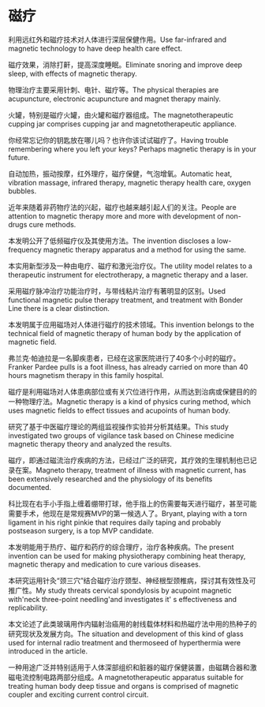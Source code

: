 # 磁疗

<p><span class="chinese">利用远红外和磁疗技术对人体进行深层保健作用。</span><span class="english">Use far-infrared and magnetic technology to have deep health care effect.</span></p>

<p><span class="chinese">磁疗效果，消除打鼾，提高深度睡眠。</span><span class="english">Eliminate snoring and improve deep sleep, with effects of magnetic therapy.</span></p>

<p><span class="chinese">物理治疗主要采用针刺、电针、磁疗等。</span><span class="english">The physical therapies are acupuncture, electronic acupuncture and magnet therapy mainly.</span></p>

<p><span class="chinese">火罐，特别是磁疗火罐，由火罐和磁疗器组成。</span><span class="english">The magnetotherapeutic cupping jar comprises cupping jar and magnetotherapeutic appliance.</span></p>

<p><span class="chinese">你经常忘记你的钥匙放在哪儿吗？也许你该试试磁疗了。</span><span class="english">Having trouble remembering where you left your keys? Perhaps magnetic therapy is in your future.</span></p>

<p><span class="chinese">自动加热，振动按摩，红外理疗，磁疗保健，气泡增氧。</span><span class="english">Automatic heat, vibration massage, infrared therapy, magnetic therapy health care, oxygen bubbles.</span></p>

<p><span class="chinese">近年来随着非药物疗法的兴起，磁疗也越来越引起人们的关注。</span><span class="english">People are attention to magnetic therapy more and more with development of non-drugs cure methods.</span></p>

<p><span class="chinese">本发明公开了低频磁疗仪及其使用方法。</span><span class="english">The invention discloses a low-frequency magnetic therapy apparatus and a method for using the same.</span></p>

<p><span class="chinese">本实用新型涉及一种由电疗、磁疗和激光治疗仪。</span><span class="english">The utility model relates to a therapeutic instrument for electrotherapy, a magnetic therapy and a laser.</span></p>

<p><span class="chinese">采用磁疗脉冲治疗功能治疗时，与带线粘片治疗有著明显的区别。</span><span class="english">Used functional magnetic pulse therapy treatment, and treatment with Bonder Line there is a clear distinction.</span></p>

<p><span class="chinese">本发明属于应用磁场对人体进行磁疗的技术领域。</span><span class="english">This invention belongs to the technical field of magnetic therapy of human body by the application of magnetic field.</span></p>

<p><span class="chinese">弗兰克·帕迪拉是一名脚疾患者，已经在这家医院进行了40多个小时的磁疗。</span><span class="english">Franker Pardee pulls is a foot illness, has already carried on more than 40 hours magnetism therapy in this family hospital.</span></p>

<p><span class="chinese">磁疗是利用磁场对人体患病部位或有关穴位进行作用，从而达到治病或保健目的的一种物理疗法。</span><span class="english">Magnetic therapy is a kind of physics curing method, which uses magnetic fields to effect tissues and acupoints of human body.</span></p>

<p><span class="chinese">研究了基于中医磁疗理论的两组监视操作实验并分析其结果。</span><span class="english">This study investigated two groups of vigilance task based on Chinese medicine magnetic therapy theory and analyzed the results.</span></p>

<p><span class="chinese">磁疗，即通过磁流治疗疾病的方法，已经过广泛的研究，其疗效的生理机制也已记录在案。</span><span class="english">Magneto therapy, treatment of illness with magnetic current, has been extensively researched and the physiology of its benefits documented.</span></p>

<p><span class="chinese">科比现在右手小手指上缠着绷带打球，他手指上的伤需要每天进行磁疗，甚至可能需要手术，他现在是常规赛MVP的第一候选人了。</span><span class="english">Bryant, playing with a torn ligament in his right pinkie that requires daily taping and probably postseason surgery, is a top MVP candidate.</span></p>

<p><span class="chinese">本发明能用于热疗、磁疗和药疗的综合理疗，治疗各种疾病。</span><span class="english">The present invention can be used for making physiotherapy combining heat therapy, magnetic therapy and medication to cure various diseases.</span></p>

<p><span class="chinese">本研究运用针灸“颈三穴”结合磁疗治疗颈型、神经根型颈椎病，探讨其有效性及可推广性。</span><span class="english">My study threats cervical spondylosis by acupoint magnetic with'neck three-point needling'and investigates it' s effectiveness and replicability.</span></p>

<p><span class="chinese">本文论述了此类玻璃用作内辐射治癌用的射线载体材料和热磁疗法中用的热种子的研究现状及发展方向。</span><span class="english">The situation and development of this kind of glass used for internal radio treatment and thermoseed of hyperthermia were introduced in the article.</span></p>

<p><span class="chinese">一种用途广泛并特别适用于人体深部组织和脏器的磁疗保健装置，由磁耦合器和激磁电流控制电路两部分组成。</span><span class="english">A magnetotherapeutic apparatus suitable for treating human body deep tissue and organs is comprised of magnetic coupler and exciting current control circuit.</span></p>

